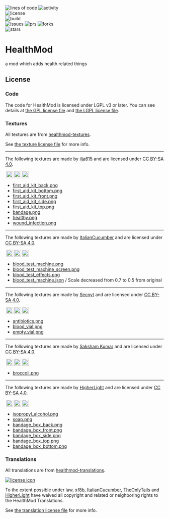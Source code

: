 ![lines of code](https://img.shields.io/tokei/lines/github/blueminecraftteam/healthmod-fabric)
![activity](https://img.shields.io/github/commit-activity/w/blueminecraftteam/healthmod-fabric)  
![license](https://img.shields.io/github/license/blueminecraftteam/healthmod-fabric)  
![build](https://img.shields.io/github/workflow/status/blueminecraftteam/healthmod-fabric/CI/development/1.16.x)  
![issues](https://img.shields.io/github/issues/blueminecraftteam/healthmod-fabric)
![prs](https://img.shields.io/github/issues-pr/blueminecraftteam/healthmod-fabric)
![forks](https://img.shields.io/github/forks/blueminecraftteam/healthmod-fabric)  
![stars](https://img.shields.io/github/stars/blueminecraftteam/healthmod-fabric)

# HealthMod

a mod which adds health related things

## License

### Code

The code for HealthMod is licensed under LGPL v3 or later. You can see details at [the GPL license file](COPYING.md)
and [the LGPL license file](COPYING.LESSER.md).

### Textures

All textures are from [healthmod-textures](https://github.com/blueminecraftteam/healthmod-textures).

See [the texture license file](TEXTURE_LICENSE.md) for more info.

---

The following textures are made by [ilja615](https://github.com/ilja615)
and are licensed under [CC BY-SA 4.0](https://creativecommons.org/licenses/by-sa/4.0/).

<img style="height:22px!important;margin-left:3px;vertical-align:text-bottom;" src="https://mirrors.creativecommons.org/presskit/icons/cc.svg?ref=chooser-v1" /><img style="height:22px!important;margin-left:3px;vertical-align:text-bottom;" src="https://mirrors.creativecommons.org/presskit/icons/by.svg?ref=chooser-v1" /><img style="height:22px!important;margin-left:3px;vertical-align:text-bottom;" src="https://mirrors.creativecommons.org/presskit/icons/sa.svg?ref=chooser-v1" /></a></p>

- [first_aid_kit_back.png](src/main/resources/assets/healthmod/textures/block/first_aid_kit_back.png)
- [first_aid_kit_bottom.png](src/main/resources/assets/healthmod/textures/block/first_aid_kit_bottom.png)
- [first_aid_kit_front.png](src/main/resources/assets/healthmod/textures/block/first_aid_kit_front.png)
- [first_aid_kit_side.png](src/main/resources/assets/healthmod/textures/block/first_aid_kit_side.png)
- [first_aid_kit_top.png](src/main/resources/assets/healthmod/textures/block/first_aid_kit_top.png)
- [bandage.png](src/main/resources/assets/healthmod/textures/item/bandage.png)
- [healthy.png](src/main/resources/assets/healthmod/textures/mob_effect/healthy.png)
- [wound_infection.png](src/main/resources/assets/healthmod/textures/mob_effect/wound_infection.png)

---

The following textures are made by [ItalianCucumber](https://github.com/ItalianCucumber)
and are licensed under [CC BY-SA 4.0](https://creativecommons.org/licenses/by-sa/4.0/).

<img style="height:22px!important;margin-left:3px;vertical-align:text-bottom;" src="https://mirrors.creativecommons.org/presskit/icons/cc.svg?ref=chooser-v1" /><img style="height:22px!important;margin-left:3px;vertical-align:text-bottom;" src="https://mirrors.creativecommons.org/presskit/icons/by.svg?ref=chooser-v1" /><img style="height:22px!important;margin-left:3px;vertical-align:text-bottom;" src="https://mirrors.creativecommons.org/presskit/icons/sa.svg?ref=chooser-v1" /></a></p>

- [blood_test_machine.png](src/main/resources/assets/healthmod/textures/block/blood_test_machine.png)
- [blood_test_machine_screen.png](src/main/resources/assets/healthmod/textures/block/blood_test_machine_screen.png)
- [blood_test_effects.png](src/main/resources/assets/healthmod/textures/block/blood_test_effects.png)
- [blood_test_machine.json](src/generated/overrided/assets/healthmod/models/block/blood_test_machine.json) / Scale
  decreased from 0.7 to 0.5 from original

---

The following textures are made by [Secnyt](https://github.com/secnyt)
and are licensed under [CC BY-SA 4.0](https://creativecommons.org/licenses/by-sa/4.0/).

<img style="height:22px!important;margin-left:3px;vertical-align:text-bottom;" src="https://mirrors.creativecommons.org/presskit/icons/cc.svg?ref=chooser-v1" /><img style="height:22px!important;margin-left:3px;vertical-align:text-bottom;" src="https://mirrors.creativecommons.org/presskit/icons/by.svg?ref=chooser-v1" /><img style="height:22px!important;margin-left:3px;vertical-align:text-bottom;" src="https://mirrors.creativecommons.org/presskit/icons/sa.svg?ref=chooser-v1" /></a></p>

- [antibiotics.png](src/main/resources/assets/healthmod/textures/item/antibiotics.png)
- [blood_vial.png](src/main/resources/assets/healthmod/textures/item/blood_vial.png)
- [empty_vial.png](src/main/resources/assets/healthmod/textures/item/empty_vial.png)

---

The following textures are made by [Saksham Kumar](https://github.com/saksham4106)
and are licensed under [CC BY-SA 4.0](https://creativecommons.org/licenses/by-sa/4.0/).

<img style="height:22px!important;margin-left:3px;vertical-align:text-bottom;" src="https://mirrors.creativecommons.org/presskit/icons/cc.svg?ref=chooser-v1" /><img style="height:22px!important;margin-left:3px;vertical-align:text-bottom;" src="https://mirrors.creativecommons.org/presskit/icons/by.svg?ref=chooser-v1" /><img style="height:22px!important;margin-left:3px;vertical-align:text-bottom;" src="https://mirrors.creativecommons.org/presskit/icons/sa.svg?ref=chooser-v1" /></a></p>

- [broccoli.png](src/main/resources/assets/healthmod/textures/item/broccoli.png)

---

The following textures are made by [HigherLight](https://github.com/HigherLight)
and are licensed under [CC BY-SA 4.0](https://creativecommons.org/licenses/by-sa/4.0/).

<img style="height:22px!important;margin-left:3px;vertical-align:text-bottom;" src="https://mirrors.creativecommons.org/presskit/icons/cc.svg?ref=chooser-v1" /><img style="height:22px!important;margin-left:3px;vertical-align:text-bottom;" src="https://mirrors.creativecommons.org/presskit/icons/by.svg?ref=chooser-v1" /><img style="height:22px!important;margin-left:3px;vertical-align:text-bottom;" src="https://mirrors.creativecommons.org/presskit/icons/sa.svg?ref=chooser-v1" /></a></p>

- [isopropyl_alcohol.png](src/main/resources/assets/healthmod/textures/item/isopropyl_alcohol.png)
- [soap.png](src/main/resources/assets/healthmod/textures/item/soap.png)
- [bandage_box_back.png](src/main/resources/assets/healthmod/textures/block/bandage_box_back.png)
- [bandage_box_front.png](src/main/resources/assets/healthmod/textures/block/bandage_box_front.png)
- [bandage_box_side.png](src/main/resources/assets/healthmod/textures/block/bandage_box_side.png)
- [bandage_box_top.png](src/main/resources/assets/healthmod/textures/block/bandage_box_top.png)
- [bandage_box_bottom.png](src/main/resources/assets/healthmod/textures/block/bandage_box_bottom.png)

### Translations

All translations are from [healthmod-translations](https://github.com/blueminecraftteam/healthmod-translations).

[![license icon](https://licensebuttons.net/p/zero/1.0/88x31.png)](http://creativecommons.org/publicdomain/zero/1.0)

To the extent possible under law,
[xf8b](https://github.com/xf8b/), [ItalianCucumber](https://github.com/ItalianCucumber/),
[TheOnlyTails](https://github.com/TheOnlyTails) and [HigherLight](https://github.com/HigherLight/)
have waived all copyright and related or neighboring rights to the HealthMod Translations.

See [the translation license file](TRANSLATION_LICENSE.md) for more info.